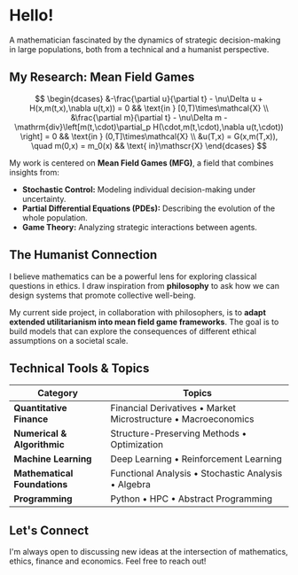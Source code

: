 #  Hello! 

A mathematician fascinated by the dynamics of strategic decision-making in large populations, both from a technical and a humanist perspective.


##  My Research: Mean Field Games

$$
\begin{dcases}
    &-\frac{\partial u}{\partial t} - \nu\Delta u + H(x,m(t,x),\nabla u(t,x)) = 0 && \text{in } [0,T)\times\mathcal{X} \\
    &\frac{\partial m}{\partial t} - \nu\Delta m - \mathrm{div}\left[m(t,\cdot)\partial_p H(\cdot,m(t,\cdot),\nabla u(t,\cdot)) \right] = 0 && \text{in } (0,T]\times\mathcal{X} \\
    &u(T,x) = G(x,m(T,x)), \quad m(0,x) = m_0(x) && \text{ in}\mathscr{X} 
\end{dcases}
$$

My work is centered on **Mean Field Games (MFG)**, a field that combines insights from:
* **Stochastic Control:** Modeling individual decision-making under uncertainty.
* **Partial Differential Equations (PDEs):** Describing the evolution of the whole population.
* **Game Theory:** Analyzing strategic interactions between agents.

##  The Humanist Connection

I believe mathematics can be a powerful lens for exploring classical questions in ethics. I draw inspiration from **philosophy** to ask how we can design systems that promote collective well-being.

My current side project, in collaboration with philosophers, is to **adapt extended utilitarianism into mean field game frameworks**. The goal is to build models that can explore the consequences of different ethical assumptions on a societal scale.

##  Technical Tools & Topics

| Category                  | Topics                                                              |
| ------------------------- | ------------------------------------------------------------------- |
| **Quantitative Finance** | Financial Derivatives • Market Microstructure • Macroeconomics      |
| **Numerical & Algorithmic** | Structure-Preserving Methods • Optimization                                    |
| **Machine Learning** | Deep Learning • Reinforcement Learning                              |
| **Mathematical Foundations**| Functional Analysis • Stochastic Analysis • Algebra                         |
| **Programming**  | Python • HPC • Abstract Programming |


## Let's Connect

I'm always open to discussing new ideas at the intersection of mathematics, ethics, finance and economics. Feel free to reach out!

